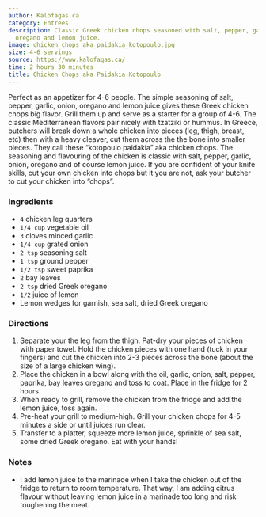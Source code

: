 ```yaml
---
author: Kalofagas.ca
category: Entrees
description: Classic Greek chicken chops seasoned with salt, pepper, garlic, onion,
  oregano and lemon juice.
image: chicken_chops_aka_paidakia_kotopoulo.jpg
size: 4-6 servings
source: https://www.kalofagas.ca/
time: 2 hours 30 minutes
title: Chicken Chops aka Paidakia Kotopoulo
---
```


Perfect as an appetizer for 4-6 people. The simple seasoning of salt, pepper, garlic, onion, oregano and lemon juice gives these Greek chicken chops big flavor. Grill them up and serve as a starter for a group of 4-6. The classic Mediterranean flavors pair nicely with tzatziki or hummus. In Greece, butchers will break down a whole chicken into pieces (leg, thigh, breast, etc) then with a heavy cleaver, cut them across the the bone into smaller pieces. They call these “kotopoulo paidakia” aka chicken chops. The seasoning and flavouring of the chicken is classic with salt, pepper, garlic, onion, oregano and of course lemon juice. If you are confident of your knife skills, cut your own chicken into chops but it you are not, ask your butcher to cut your chicken into “chops”.

### Ingredients

* `4` chicken leg quarters
* `1/4 cup` vegetable oil
* `3` cloves minced garlic
* `1/4 cup` grated onion
* `2 tsp` seasoning salt
* `1 tsp` ground pepper
* `1/2 tsp` sweet paprika
* `2` bay leaves
* `2 tsp` dried Greek oregano
* `1/2` juice of lemon
* Lemon wedges for garnish, sea salt, dried Greek oregano

### Directions

1. Separate your the leg from the thigh. Pat-dry your pieces of chicken with paper towel. Hold the chicken pieces with one hand (tuck in your fingers) and cut the chicken into 2-3 pieces across the bone (about the size of a large chicken wing).
2. Place the chicken in a bowl along with the oil, garlic, onion, salt, pepper, paprika, bay leaves oregano and toss to coat. Place in the fridge for 2 hours.
3. When ready to grill, remove the chicken from the fridge and add the lemon juice, toss again.
4. Pre-heat your grill to medium-high. Grill your chicken chops for 4-5 minutes a side or until juices run clear.
5. Transfer to a platter, squeeze more lemon juice, sprinkle of sea salt, some dried Greek oregano. Eat with your hands!

### Notes

- I add lemon juice to the marinade when I take the chicken out of the fridge to return to room temperature. That way, I am adding citrus flavour without leaving lemon juice in a marinade too long and risk toughening the meat.